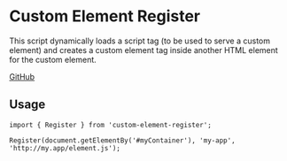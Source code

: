 # Custom Element Register

This script dynamically loads a script tag (to be used to serve a custom element) and creates a custom element tag inside another HTML element for the custom element.

[GitHub](https://github.com/chriskitson/custom-element-register)

## Usage

```
import { Register } from 'custom-element-register';

Register(document.getElementBy('#myContainer'), 'my-app', 'http://my.app/element.js');
```